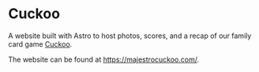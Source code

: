 # Cuckoo
A website built with Astro to host photos, scores, and a recap of our family card game [Cuckoo](https://en.wikipedia.org/wiki/Coucou).

The website can be found at https://majestrocuckoo.com/.
